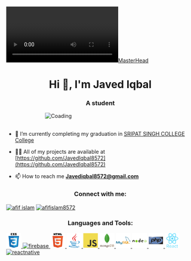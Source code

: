 [![MasterHead](https://javediqbal8572.github.io/dashboard/VID-20221102-WA0001.mp4)](https//:JavedIqbal8572.io)
<h1 align="center">Hi 👋, I'm Javed Iqbal</h1>
<h3 align="center">A student</h3>
<img align="right" alt="Coading" width="400" src="https://javediqbal8572.github.io/dashboard/computer.gif">
<br><br>

- 📕 I’m currently completing my graduation in [SRIPAT SINGH COLLEGE College](https://www.sripatsinghcollege.edu.in/)

- 👨‍💻 All of my projects are available at [https://github.com/JavedIqbal8572](https://github.com/JavedIqbal8572)

- 📫 How to reach me **Javediqbal8572@gmail.com**

<h3 align="center">Connect with me:</h3>
<p align="left">
<a href="https://fb.com/afif islam" target="blank"><img align="center" src="https://raw.githubusercontent.com/rahuldkjain/github-profile-readme-generator/master/src/images/icons/Social/facebook.svg" alt="afif islam" height="30" width="40" /></a>
<a href="https://instagram.com/afifislam8572" target="blank"><img align="center" src="https://raw.githubusercontent.com/rahuldkjain/github-profile-readme-generator/master/src/images/icons/Social/instagram.svg" alt="afifislam8572" height="30" width="40" /></a>
</p>

<h3 align="center">Languages and Tools:</h3>
<p align="left"> <a href="https://www.w3schools.com/css/" target="_blank" rel="noreferrer"> <img src="https://raw.githubusercontent.com/devicons/devicon/master/icons/css3/css3-original-wordmark.svg" alt="css3" width="40" height="40"/> </a> <a href="https://firebase.google.com/" target="_blank" rel="noreferrer"> <img src="https://www.vectorlogo.zone/logos/firebase/firebase-icon.svg" alt="firebase" width="40" height="40"/> </a> <a href="https://www.w3.org/html/" target="_blank" rel="noreferrer"> <img src="https://raw.githubusercontent.com/devicons/devicon/master/icons/html5/html5-original-wordmark.svg" alt="html5" width="40" height="40"/> </a> <a href="https://www.java.com" target="_blank" rel="noreferrer"> <img src="https://raw.githubusercontent.com/devicons/devicon/master/icons/java/java-original.svg" alt="java" width="40" height="40"/> </a> <a href="https://developer.mozilla.org/en-US/docs/Web/JavaScript" target="_blank" rel="noreferrer"> <img src="https://raw.githubusercontent.com/devicons/devicon/master/icons/javascript/javascript-original.svg" alt="javascript" width="40" height="40"/> </a> <a href="https://www.mongodb.com/" target="_blank" rel="noreferrer"> <img src="https://raw.githubusercontent.com/devicons/devicon/master/icons/mongodb/mongodb-original-wordmark.svg" alt="mongodb" width="40" height="40"/> </a> <a href="https://www.mysql.com/" target="_blank" rel="noreferrer"> <img src="https://raw.githubusercontent.com/devicons/devicon/master/icons/mysql/mysql-original-wordmark.svg" alt="mysql" width="40" height="40"/> </a> <a href="https://nodejs.org" target="_blank" rel="noreferrer"> <img src="https://raw.githubusercontent.com/devicons/devicon/master/icons/nodejs/nodejs-original-wordmark.svg" alt="nodejs" width="40" height="40"/> </a> <a href="https://www.php.net" target="_blank" rel="noreferrer"> <img src="https://raw.githubusercontent.com/devicons/devicon/master/icons/php/php-original.svg" alt="php" width="40" height="40"/> </a> <a href="https://reactjs.org/" target="_blank" rel="noreferrer"> <img src="https://raw.githubusercontent.com/devicons/devicon/master/icons/react/react-original-wordmark.svg" alt="react" width="40" height="40"/> </a> <a href="https://reactnative.dev/" target="_blank" rel="noreferrer"> <img src="https://reactnative.dev/img/header_logo.svg" alt="reactnative" width="40" height="40"/> </a> </p>
<!--
<h3 align="center">Support:</h3>
<p align="center"><a href="https://www.buymeacoffee.com/javediqbal"> <img align="center" src="https://cdn.buymeacoffee.com/buttons/v2/default-yellow.png" height="50" width="200" alt="8346051322@paytm" /></a></p><br><br>
‐‐>
